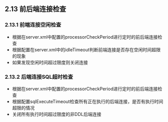 ## 2.13 前后端连接检查
### 2.13.1 前端连接空闲检查
+ 根据在server.xml中配置的processorCheckPeriod进行定时的前后端连接检查
+ 根据配置在server.xml中的idleTimeout判断前端连接是否存在空闲时间超限的现象
+ 如果发现空闲时间超过限度则关闭连接
### 2.13.2 后端连接SQL超时检查
+ 根据在server.xml中配置的processorCheckPeriod进行定时的前后端连接检查
+ 根据配置sqlExecuteTimeout检查所有正在执行的后端连接，是否有执行时间超限的情况
+ 关闭所有执行时间超过限度的非DDL后端连接